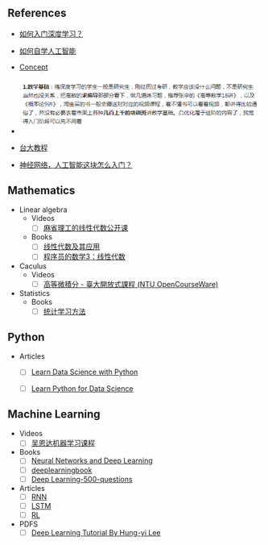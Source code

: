 
## References

- [如何入门深度学习？](https://zhuanlan.zhihu.com/p/21475898)
- [如何自学人工智能](https://www.zhihu.com/question/21277368/answer/277626779)
- [Concept](https://www.zhihu.com/question/22553761)
- ![](../../Assets/Image/math_recommendation.png)
- [台大教程](http://speech.ee.ntu.edu.tw/~tlkagk/courses_MLDS18.html)

- [神经网络，人工智能这块怎么入门？](https://www.zhihu.com/question/31497611)


## Mathematics
- Linear algebra
    - Videos
        - [ ] [麻省理工的线性代数公开课](http://open.163.com/special/opencourse/daishu.html)
    - Books
        - [ ] [线性代数及其应用](https://book.douban.com/subject/1425950/)
        - [ ] [程序员的数学3：线性代数](https://book.douban.com/subject/26740548/)
- Caculus
    - Videos
        - [ ] [高等微積分 - 臺大開放式課程 (NTU OpenCourseWare)](http://ocw.aca.ntu.edu.tw/ntu-ocw/ocw/cou/101S130)
- Statistics
    - Books
        - [ ] [统计学习方法](https://book.douban.com/subject/10590856/)

## Python
- Articles
    - [ ] [Learn Data Science with Python](https://www.analyticsvidhya.com/blog/2016/01/complete-tutorial-learn-data-science-python-scratch-2/)
    - [ ] [Learn Python for Data Science](https://elitedatascience.com/learn-python-for-data-science)


## Machine Learning
- Videos
    - [ ] [吴恩达机器学习课程](https://study.163.com/course/courseMain.htm?courseId=1004570029)
- Books
    - [ ] [Neural Networks and Deep Learning](http://neuralnetworksanddeeplearning.com/)
    - [ ] [deeplearningbook](http://www.deeplearningbook.org/)
    - [ ] [Deep Learning-500-questions](https://github.com/scutan90/DeepLearning-500-questions/)
- Articles
    - [ ] [RNN](http://karpathy.github.io/2015/05/21/rnn-effectiveness/)
    - [ ] [LSTM](http://colah.github.io/posts/2015-08-Understanding-LSTMs/)
    - [ ] [RL](http://karpathy.github.io/2016/05/31/rl/)
- PDFS
    - [ ] [Deep Learning Tutorial By Hung-yi Lee](../../Assets/PDF/deeplearningtutorials.pdf)